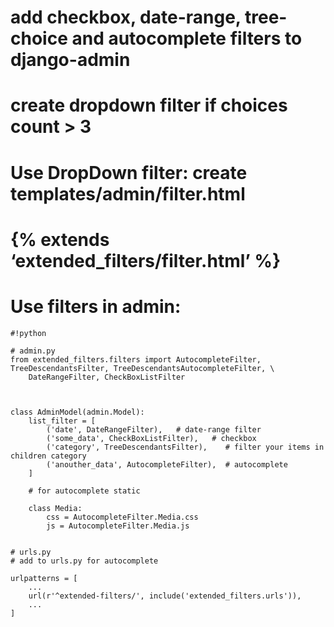 # add checkbox, date-range, tree-choice and autocomplete filters to django-admin
# create dropdown filter if choices count > 3

# Use DropDown filter: create templates/admin/filter.html 
# {% extends ‘extended_filters/filter.html’ %}


# Use filters in admin:
```
#!python

# admin.py
from extended_filters.filters import AutocompleteFilter, TreeDescendantsFilter, TreeDescendantsAutocompleteFilter, \
    DateRangeFilter, CheckBoxListFilter



class AdminModel(admin.Model):
    list_filter = [
        ('date', DateRangeFilter),   # date-range filter
        ('some_data', CheckBoxListFilter),   # checkbox
        ('category', TreeDescendantsFilter),    # filter your items in children category
        ('anouther_data', AutocompleteFilter),  # autocomplete
    ]
    
    # for autocomplete static
    
    class Media:
        css = AutocompleteFilter.Media.css
        js = AutocompleteFilter.Media.js


# urls.py
# add to urls.py for autocomplete

urlpatterns = [
    ...
    url(r'^extended-filters/', include('extended_filters.urls')),
    ...
]

```
